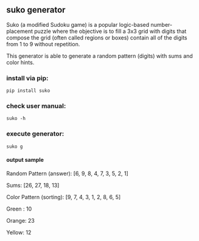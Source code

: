 ## suko generator

Suko (a modified Sudoku game) is a popular logic-based number-placement puzzle where the objective is to fill a 3x3 grid with digits that compose the grid (often called regions or boxes) contain all of the digits from 1 to 9 without repetition.

This generator is able to generate a random pattern (digits) with sums and color hints.

### install via pip:
```
pip install suko
```
### check user manual:
```
suko -h
```
### execute generator:
```
suko g
```

#### output sample
Random Pattern (answer): [6, 9, 8, 4, 7, 3, 5, 2, 1]

Sums: [26, 27, 18, 13]

Color Pattern (sorting): [9, 7, 4, 3, 1, 2, 8, 6, 5]

Green : 10

Orange: 23

Yellow: 12
